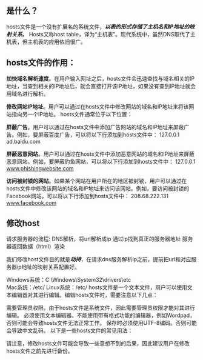 ## 是什么？

hosts文件是一个没有扩展名的系统文件，***以表的形式存储了主机名和IP地址的映射关系***。
Hosts又称host table，译为“主机表”。现代系统中，虽然DNS取代了主机表，但主机表的应用依旧很广。

## hosts文件的作用：

**加快域名解析速度**。在用户输入网址之后，hosts文件会迅速查找与域名相关的IP地址，当查到相关的IP地址后，就会直接打开该IP地址，如果没有查到IP地址就会用域名进行解析。

**修改网站IP地址**。用户可以通过在hosts文件中修改网站的域名和IP地址来将该网站指向另一个IP地址。
hosts文件通常位于以下位置：

**屏蔽广告**。用户可以通过在hosts文件中添加广告网站的域名和IP地址来屏蔽广告。例如，要屏蔽百度广告，可以将以下行添加到hosts文件中：
127.0.0.1 ad.baidu.com

**屏蔽恶意网站**。用户可以通过在hosts文件中添加恶意网站的域名和IP地址来屏蔽恶意网站。例如，要屏蔽钓鱼网站，可以将以下行添加到hosts文件中：
127.0.0.1 www.phishingwebsite.com

**访问被封锁的网站**。如果某个网站在用户所在的地区被封锁，用户可以通过在hosts文件中修改该网站的域名和IP地址来访问该网站。例如，要访问被封锁的Facebook网站，可以将以下行添加到hosts文件中：
208.68.222.131 www.facebook.com

## 修改host

请求服务器的流程:
DNS解析，将url解析成ip
通过ip找到真正的服务器地址
服务器返回数据（html）渲染

我们修改host文件目的就是***劫持***，在请求dns服务解析ip之前，提前把url和对应服务器ip地址的映射关系配置好。

Windows系统：C:\Windows\System32\drivers\etc\
Mac系统：/etc/
Linux系统：/etc/
hosts文件是一个文本文件，用户可以使用文本编辑器对其进行编辑。编辑hosts文件时，需要注意以下几点：

需要管理员权限。由于hosts文件是系统文件，因此需要管理员权限才能对其进行编辑。
必须使用文本编辑器。不能使用带有格式功能的编辑器，例如Wordpad，否则可能会导致hosts文件无法正常工作。
保存时必须使用UTF-8编码。否则可能会导致中文乱码。
以下是一些hosts文件的常见用法：

请注意，修改hosts文件可能会导致一些意想不到的后果，因此建议用户在修改hosts文件之前先进行备份。
